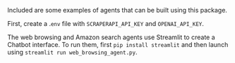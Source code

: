 Included are some examples of agents that can be built using this package.

First, create a .`env` file with `SCRAPERAPI_API_KEY` and `OPENAI_API_KEY`.

The web browsing and Amazon search agents use Streamlit to create a Chatbot interface. To run them, first `pip install streamlit` and then launch using `streamlit run web_browsing_agent.py`.